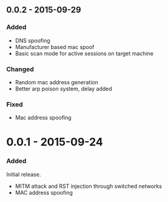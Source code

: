 ## 0.0.2 - 2015-09-29

### Added

- DNS spoofing
- Manufacturer based mac spoof
- Basic scan mode for active sessions on target machine

### Changed

- Random mac address generation
- Better arp poison system, delay added

### Fixed

- Mac address spoofing

# 0.0.1 - 2015-09-24

### Added

Initial release.

- MITM attack and RST injection through switched networks
- MAC address spoofing
